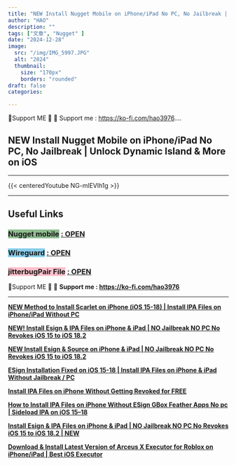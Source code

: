 ```yaml
---
title: "NEW Install Nugget Mobile on iPhone/iPad No PC, No Jailbreak | Unlock Dynamic Island & More on iOS"
author: "HAO"
description: ""
tags: ["文章", "Nugget" ]
date: "2024-12-28"
image:
  src: "/img/IMG_5997.JPG"
  alt: "2024"
  thumbnail:
    size: "170px"
    borders: "rounded"
draft: false
categories:

---
```


🤝Support ME 🤝
💸 Support me : https://ko-fi.com/hao3976....
<!--more-->

## **NEW Install Nugget Mobile on iPhone/iPad No PC, No Jailbreak | Unlock Dynamic Island & More on iOS**

---
{{< centeredYoutube NG-mlEVlh1g >}}


---

## **Useful Links**

### **<font style="background: darkseagreen"> Nugget mobile</font>** **[: OPEN](https://github.com/leminlimez/Nugget-Mobile/releases/tag/v2.0.1)**

### **<font style="background: skyblue"> Wireguard</font>** **[: OPEN](https://apps.apple.com/us/app/wireguard/id1441195209)**

### **<font style="background: pink"> jitterbugPair File</font>** **[: OPEN](https://apps.apple.com/us/app/wireguard/id1441195209)**

🤝Support ME 🤝
💸 **Support me : https://ko-fi.com/hao3976**

---

**[NEW Method to Install Scarlet on iPhone (iOS 15-18) | Install IPA Files on iPhone/iPad Without PC](https://youtu.be/jKOxTGtw5Io)**

**[NEW! Install Esign & IPA Files on iPhone & iPad | NO Jailbreak NO PC No Revokes iOS 15 to iOS 18.2](https://youtu.be/h-UL3V2Afas)**

**[NEW Install Esign & Source on iPhone & iPad | NO Jailbreak NO PC No Revokes iOS 15 to iOS 18.2](https://youtu.be/6v36u9J26ZA)**

**[ESign Installation Fixed on iOS 15-18 | Install IPA Files on iPhone & iPad Without Jailbreak / PC](https://youtu.be/QHFRzVgpCsQ)**

**[Install IPA Files on iPhone Without Getting Revoked for FREE](https://youtu.be/8zuNH1s0FcM)**

**[How to Install IPA Files on iPhone Without ESign GBox Feather Apps No pc | Sideload IPA on iOS 15–18](https://youtu.be/fXHU9EDGykw)**

**[Install Esign & IPA Files on iPhone & iPad | NO Jailbreak NO PC No Revokes iOS 15 to iOS 18.2 | NEW](https://youtu.be/ygGUh-kUyd0)**

**[Download & Install Latest Version of Arceus X Executor for Roblox on iPhone/iPad | Best iOS Executor](https://youtu.be/B97c2iFOmjY)**